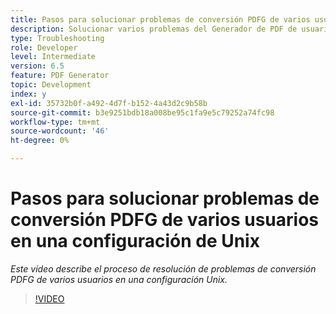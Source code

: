 ```yaml
---
title: Pasos para solucionar problemas de conversión PDFG de varios usuarios en una configuración de Unix
description: Solucionar varios problemas del Generador de PDF de usuario en la configuración de UNIX.
type: Troubleshooting
role: Developer
level: Intermediate
version: 6.5
feature: PDF Generator
topic: Development
index: y
exl-id: 35732b0f-a492-4d7f-b152-4a43d2c9b58b
source-git-commit: b3e9251bdb18a008be95c1fa9e5c79252a74fc98
workflow-type: tm+mt
source-wordcount: '46'
ht-degree: 0%

---
```



# Pasos para solucionar problemas de conversión PDFG de varios usuarios en una configuración de Unix

*Este vídeo describe el proceso de resolución de problemas de conversión PDFG de varios usuarios en una configuración Unix.*

>[!VIDEO](https://video.tv.adobe.com/v/335549?quality=12&learn=on)
